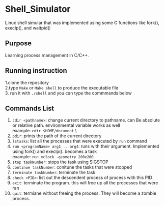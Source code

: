 # Shell_Simulator
Linux shell simular that was implemented using some C functions like fork(), execlp(), and waitpid()

## Purpose
Learning process management in C/C++.
## Running instruction
1.clone the repository \
2.type `Make` or `Make shell` to produce the executable file \
3. run it with `./shell` and you can type the commmands below

## Commands List
1. `cdir <pathname>`: change current directory to pathname. can Be absolute or relative path. environmental variable works as well \
    example: `cdir $HOME/document` \
2. `pdir`: prints the path of the current directory
3. `lstasks`: list all the processes that were executed by `run` command
4. `run <programName> arg1 .. arg4`: runs <programName> with their argument. Implemented using fork() and execlp(). <programName> becomes a task\
    example: `run xclock -geometry 200x200`
5. `stop taskNumber`: stops the task using SIGSTOP
6. `continue taskNumber`: conitune the tasks that were stopped
7. `terminate taskNumber`: terminate the task
8. `check <PID>`: list out the descendent process of process with this PID
9. `exit`: terminate the program. this will free up all the processes that were ran
10. `quit`: termiane without freeing the process. They will become a zombie process.
